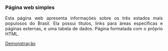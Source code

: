 ### Página web simples

<p align=justify>
Esta página web apresenta informações sobre os três estados mais populosos do Brasil. Ela possui títulos, links para áreas específicas e páginas externas, e uma tabela de dados. Página formatada com o próprio HTML.
</p>

<a href="https://mayconfra.github.io/pagina-web-simples/">Demonstração</a>
